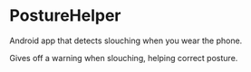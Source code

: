 PostureHelper
=============

Android app that detects slouching when you wear the phone.

Gives off a warning when slouching, helping correct posture.
